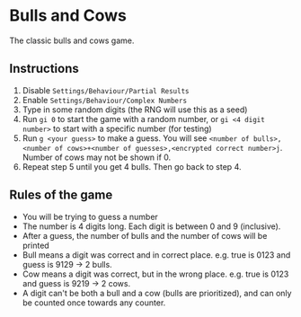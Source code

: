 # Bulls and Cows

The classic bulls and cows game.

## Instructions

1. Disable `Settings/Behaviour/Partial Results`
2. Enable `Settings/Behaviour/Complex Numbers`
3. Type in some random digits (the RNG will use this as a seed)
4. Run `gi 0` to start the game with a random number, or `gi <4 digit number>` to start with a specific number (for testing)
5. Run `g <your guess>` to make a guess. You will see `<number of bulls>,<number of cows>+<number of guesses>,<encrypted correct number>j`. Number of cows may not be shown if 0.
6. Repeat step 5 until you get 4 bulls. Then go back to step 4.

## Rules of the game

- You will be trying to guess a number
- The number is 4 digits long. Each digit is between 0 and 9 (inclusive).
- After a guess, the number of bulls and the number of cows will be printed
- Bull means a digit was correct and in correct place. e.g. true is 0123 and guess is 9129 -> 2 bulls.
- Cow means a digit was correct, but in the wrong place. e.g. true is 0123 and guess is 9219 -> 2 cows.
- A digit can't be both a bull and a cow (bulls are prioritized), and can only be counted once towards any counter.

